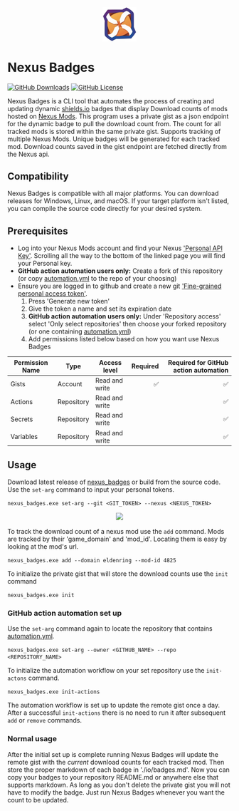 [Shields-io]: https://shields.io/badges/dynamic-json-badge  
[Nexus]: https://www.nexusmods.com  
[Nexus-key]: https://next.nexusmods.com/settings/api-keys  
[Git-key]: https://github.com/settings/tokens?type=beta  
[Latest-dl]: https://github.com/WardLordRuby/nexus_badges/releases/latest
[automation]: .github/workflows/automation.yml
<div align="center">
    <img src="https://raw.githubusercontent.com/WardLordRuby/nexus_badges/refs/heads/main/assets/Icon.png" width="15%" height="15%">
</div>

# Nexus Badges
[![GitHub Downloads](https://img.shields.io/github/downloads/WardLordRuby/nexus_badges/total?label=Downloads&labelColor=%2323282e&color=%230e8726)][latest-dl]
[![GitHub License](https://img.shields.io/github/license/WardLordRuby/nexus_badges?label=License&labelColor=%2323282e)](LICENSE)  

Nexus Badges is a CLI tool that automates the process of creating and updating dynamic [shields.io][Shields-io] badges that display Download counts of mods hosted on
[Nexus Mods][Nexus]. This program uses a private gist as a json endpoint for the dynamic badge to pull the download count from. The count for all tracked mods is stored 
within the same private gist. Supports tracking of multiple Nexus Mods. Unique badges will be generated for each tracked mod. Download counts saved in the gist endpoint
are fetched directly from the Nexus api.  

## Compatibility
Nexus Badges is compatible with all major platforms. You can download releases for Windows, Linux, and macOS. If your target platform isn't listed, you can compile the 
source code directly for your desired system.

## Prerequisites
- Log into your Nexus Mods account and find your Nexus ['Personal API Key'][Nexus-key]. Scrolling all the way to the bottom
  of the linked page you will find your Personal key.
- **GitHub action automation users only:** Create a fork of this repository (or copy [automation.yml][automation] to the repo of your choosing)
- Ensure you are logged in to github and create a new git ['Fine-grained personal access token'][Git-key].
  1. Press 'Generate new token'
  2. Give the token a name and set its expiration date
  3. **GitHub action automation users only:** Under 'Repository access' select 'Only select repositories' then choose your forked repository (or one containing [automation.yml][automation])
  4. Add permissions listed below based on how you want use Nexus Badges

<div align="center">
    
  | Permission Name     | Type       | Access level       | Required    | Required for GitHub action automation |
  |---------------------|------------|--------------------|------------:|--------------------------------------:|
  | Gists               | Account    | Read and write     |          ✅|                                     ✅|
  | Actions             | Repository | Read and write     |             |                                     ✅|
  | Secrets             | Repository | Read and write     |             |                                     ✅|
  | Variables           | Repository | Read and write     |             |                                     ✅|

</div>

## Usage
Download latest release of [nexus_badges][Latest-dl] or build from the source code. Use the `set-arg` command to input your personal tokens.  
```
nexus_badges.exe set-arg --git <GIT_TOKEN> --nexus <NEXUS_TOKEN>
```

<div align="center">  
  <picture>
    <source media="(prefers-color-scheme: dark)" srcset="https://i.imgur.com/T1wrzhk.png">
    <source media="(prefers-color-scheme: light)" srcset="https://i.imgur.com/yTUpMLH.png">
    <img src="https://i.imgur.com/888tw4j.png" width="70%">
  </picture>
</div>  

To track the download count of a nexus mod use the `add` command. Mods are tracked by their 'game_domain' and 'mod_id'. Locating them is easy by looking at the mod's url.  
```
nexus_badges.exe add --domain eldenring --mod-id 4825
```
To initialize the private gist that will store the download counts use the `init` command  
```
nexus_badges.exe init
```
### GitHub action automation set up  
Use the `set-arg` command again to locate the repository that contains [automation.yml][automation].
```
nexus_badges.exe set-arg --owner <GITHUB_NAME> --repo <REPOSITORY_NAME>
```
To initialize the automation workflow on your set repository use the `init-actons` command.
```
nexus_badges.exe init-actions
```
The automation workflow is set up to update the remote gist once a day. After a successful `init-actions` there is no need to run it after subsequent `add` or `remove`
commands. 

### Normal usage
After the initial set up is complete running Nexus Badges will update the remote gist with the _current_ download counts for each tracked mod. Then store the proper
markdown of each badge in './io/badges.md'. Now you can copy your badges to your repository README.md or anywhere else that supports markdown. As long as you don't delete
the private gist you will not have to modify the badge. Just run Nexus Badges whenever you want the count to be updated.  
